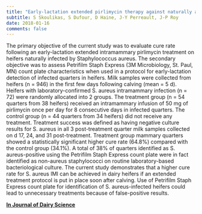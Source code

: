 ```yaml
---
title: "Early-lactation extended pirlimycin therapy against naturally acquired Staphylococcus aureus intramammary infections in heifers: A randomized controlled trial"
subtitle: S Skoulikas, S Dufour, D Haine, J-Y Perreault, J-P Roy
date: 2018-01-16
comments: false
---
```


The primary objective of the current study was to evaluate cure rate following an early-lactation extended intramammary pirlimycin treatment on heifers naturally infected by Staphylococcus aureus. The secondary objective was to assess Petrifilm Staph Express (3M Microbiology, St. Paul, MN) count plate characteristics when used in a protocol for early-lactation detection of infected quarters in heifers. Milk samples were collected from heifers (n = 946) in the first few days following calving (mean = 5 d). Heifers with laboratory-confirmed S. aureus intramammary infection (n = 72) were randomly allocated into 2 groups. The treatment group (n = 54 quarters from 38 heifers) received an intramammary infusion of 50 mg of pirlimycin once per day for 8 consecutive days in infected quarters. The control group (n = 44 quarters from 34 heifers) did not receive any treatment. Treatment success was defined as having negative culture results for S. aureus in all 3 post-treatment quarter milk samples collected on d 17, 24, and 31 post-treatment. Treatment group mammary quarters showed a statistically significant higher cure rate (64.8%) compared with the control group (34.1%). A total of 38% of quarters identified as S. aureus-positive using the Petrifilm Staph Express count plate were in fact identified as non-aureus staphylococci on routine laboratory-based bacteriological culture. The current study demonstrates that a higher cure rate for S. aureus IMI can be achieved in dairy heifers if an extended treatment protocol is put in place soon after calving. Use of Petrifilm Staph Express count plate for identification of S. aureus-infected heifers could lead to unnecessary treatments because of false-positive results.

[**In Journal of Dairy Science**](https://authors.elsevier.com/a/1WPEp50bFHlHd)
